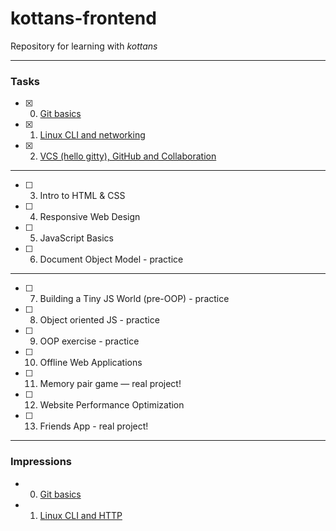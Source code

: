 # kottans-frontend
Repository for learning with _kottans_
___
### Tasks
- [x] 0. [Git basics](https://github.com/VKorotynskyy/kottans-frontend/tree/master/task0_git_basics)
- [x] 1. [Linux CLI and networking](https://github.com/VKorotynskyy/kottans-frontend/tree/master/task1_linux_cli_%20and_networking)
- [x] 2. [VCS (hello gitty), GitHub and Collaboration](https://github.com/VKorotynskyy/kottan-frontend/tree/master/task2_git_collaboration)
___
- [ ] 3. Intro to HTML & CSS
- [ ] 4. Responsive Web Design
- [ ] 5. JavaScript Basics
- [ ] 6. Document Object Model - practice
___
- [ ] 7. Building a Tiny JS World (pre-OOP) - practice
- [ ] 8. Object oriented JS - practice
- [ ] 9.  OOP exercise - practice
- [ ] 10. Offline Web Applications
- [ ] 11. Memory pair game — real project!
- [ ] 12. Website Performance Optimization
- [ ] 13. Friends App - real project!
___
### Impressions
- 0. [Git basics](https://github.com/VKorotynskyy/kottans-frontend/blob/master/task0_git_basics/impressions.md)
- 1. [Linux CLI and HTTP](https://github.com/VKorotynskyy/kottans-frontend/blob/master/task1_linux_cli_%20and_networking/task1_impressions.md)             
